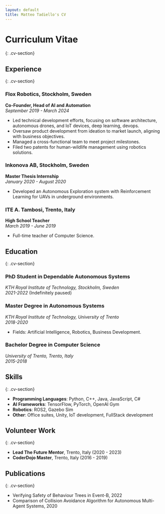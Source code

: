 ```yaml
---
layout: default
title: Matteo Tadiello's CV
---
```


# Curriculum Vitae
{: .cv-section}

## Experience
{: .cv-section}

### Flox Robotics, Stockholm, Sweden
**Co-Founder, Head of AI and Automation**  
_September 2019 - March 2024_

- Led technical development efforts, focusing on software architecture, autonomous drones, and IoT devices, deep learning, devops.
- Oversaw product development from ideation to market launch, aligning with business objectives.
- Managed a cross-functional team to meet project milestones.
- Filed two patents for human-wildlife management using robotics solutions.

### Inkonova AB, Stockholm, Sweden
**Master Thesis Internship**  
_January 2020 - August 2020_

- Developed an Autonomous Exploration system with Reinforcement Learning for UAVs in underground environments.

### ITE A. Tambosi, Trento, Italy
**High School Teacher**  
_March 2019 - June 2019_

- Full-time teacher of Computer Science.

## Education
{: .cv-section}

### PhD Student in Dependable Autonomous Systems  
_KTH Royal Institute of Technology, Stockholm, Sweden_  
_2021-2022_ (Indefinitely paused)

### Master Degree in Autonomous Systems  
_KTH Royal Institute of Technology, University of Trento_  
_2018-2020_

- Fields: Artificial Intelligence, Robotics, Business Development.

### Bachelor Degree in Computer Science  
_University of Trento, Trento, Italy_  
_2015-2018_

## Skills
{: .cv-section}

- **Programming Languages**: Python, C++, Java, JavaScript, C#
- **AI Frameworks**: TensorFlow, PyTorch, OpenAI Gym
- **Robotics**: ROS2, Gazebo Sim
- **Other**: Office suites, Unity, IoT development, FullStack development

## Volunteer Work
{: .cv-section}

- **Lead The Future Mentor**, Trento, Italy (2020 - 2023)
- **CoderDojo Master**, Trento, Italy (2016 - 2019)

## Publications
{: .cv-section}

- Verifying Safety of Behaviour Trees in Event-B, 2022
- Comparison of Collision Avoidance Algorithm for Autonomous Multi-Agent Systems, 2020
